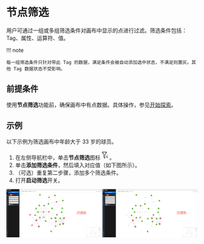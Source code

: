 # 节点筛选

用户可通过一组或多组筛选条件对画布中显示的点进行过滤。筛选条件包括：Tag、属性、运算符、值。

!!! note

    每一组筛选条件只针对带此 Tag 的数据，满足条件会被自动添加选中状态，不满足则置灰。其他 Tag 数据状态不受影响。 

## 前提条件

使用**节点筛选**功能前，确保画布中有点数据。具体操作，参见[开始探索](ex-ug-query-exploration.md)。

## 示例

以下示例为筛选画布中年龄大于 33 岁的球员。

1. 在左侧导航栏中，单击**节点筛选**图标![node-filter](figs/nav-filter.png)。
2. 单击**添加筛选条件**，然后填入对应值（如下图所示）。
3. （可选）重复第二步骤，添加多个筛选条件。
4. 打开**启动筛选**开关。

![](figs/node-filtering.png)

